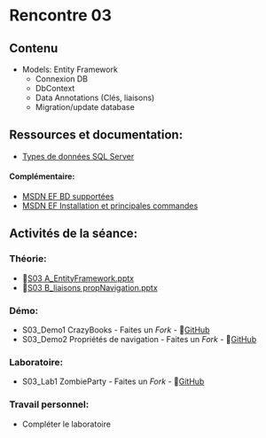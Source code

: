 # Rencontre 03

## Contenu
- Models: Entity Framework 
  - Connexion DB 
  - DbContext 
  - Data Annotations (Clés, liaisons) 
  - Migration/update database

## Ressources et documentation: 
- [Types de données SQL Server](https://docs.microsoft.com/fr-fr/sql/connect/jdbc/understanding-data-type-differences?view=sql-server-ver15)

#### Complémentaire: 
- [MSDN EF BD supportées](https://docs.microsoft.com/fr-fr/ef/core/providers/?tabs=dotnet-core-cli)
- [MSDN EF Installation et principales commandes](https://docs.microsoft.com/fr-fr/ef/core/get-started/overview/first-app?tabs=visual-studio)

## Activités de la séance: 
### Théorie:  
- 🔗[S03 A_EntityFramework.pptx](BRISE)
- 🔗[S03 B_liaisons propNavigation.pptx](BRISE)

### Démo:
- S03_Demo1 CrazyBooks - Faites un *Fork* - 🔗[GitHub](BRISE)
- S03_Demo2 Propriétés de navigation - Faites un *Fork* - 🔗[GitHub](BRISE)

### Laboratoire: 
- S03_Lab1 ZombieParty - Faites un *Fork* - 🔗[GitHub](BRISE)
 
### Travail personnel: 
- Compléter le laboratoire
